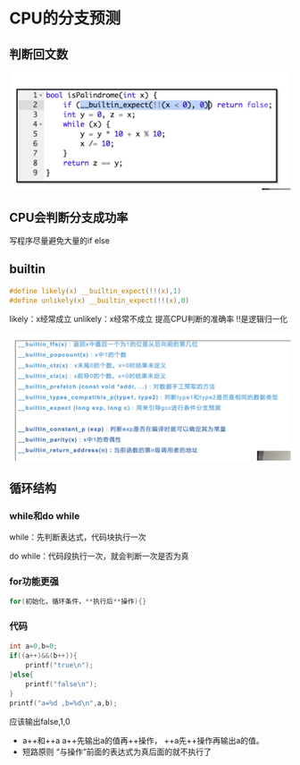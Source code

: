 # CPU的分支预测

## 判断回文数

![0019](https://github.com/nilshao/notebook_kkb/raw/master/images/0019.png)

## CPU会判断分支成功率
写程序尽量避免大量的if else

## builtin

```C
#define likely(x) __builtin_expect(!!(x),1)
#define unlikely(x) __builtin_expect(!!(x),0)
```
likely：x经常成立
unlikely：x经常不成立
提高CPU判断的准确率
!!是逻辑归一化

![0020](https://github.com/nilshao/notebook_kkb/raw/master/images/0020.png)

## 循环结构

### while和do while

while：先判断表达式，代码块执行一次

do while：代码段执行一次，就会判断一次是否为真

### for功能更强

```C
for(初始化，循环条件，**执行后**操作){}
```

### 代码

```C
int a=0,b=0;
if((a++)&&(b++)){
    printf("true\n");
}else{
    printf("false\n");
}
printf("a=%d ,b=%d\n",a,b);
```
应该输出false,1,0

* a++和++a
    a++先输出a的值再++操作，
    ++a先++操作再输出a的值。
* 短路原则
    “与操作”前面的表达式为真后面的就不执行了























